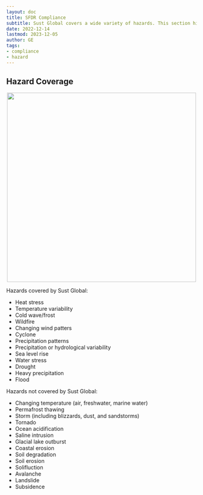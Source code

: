 ```yaml
---
layout: doc
title: SFDR Compliance
subtitle: Sust Global covers a wide variety of hazards. This section highlights the specifics of that coverage.
date: 2022-12-14
lastmod: 2023-12-05
author: GE
tags:
- compliance
- hazard
---
```


## Hazard Coverage

<p align="center">
<img height="500" src="assets/images/SFDRComplianceSlide.jpg">
</p>

Hazards covered by Sust Global:
- Heat stress
- Temperature variability
- Cold wave/frost
- Wildfire
- Changing wind patters
- Cyclone
- Precipitation patterns
- Precipitation or hydrological variability
- Sea level rise
- Water stress
- Drought
- Heavy precipitation
- Flood

Hazards not covered by Sust Global:
- Changing temperature (air, freshwater, marine water)
- Permafrost thawing
- Storm (including blizzards, dust, and sandstorms)
- Tornado
- Ocean acidification
- Saline intrusion
- Glacial lake outburst
- Coastal erosion
- Soil degradation
- Soil erosion
- Solifluction
- Avalanche
- Landslide
- Subsidence

